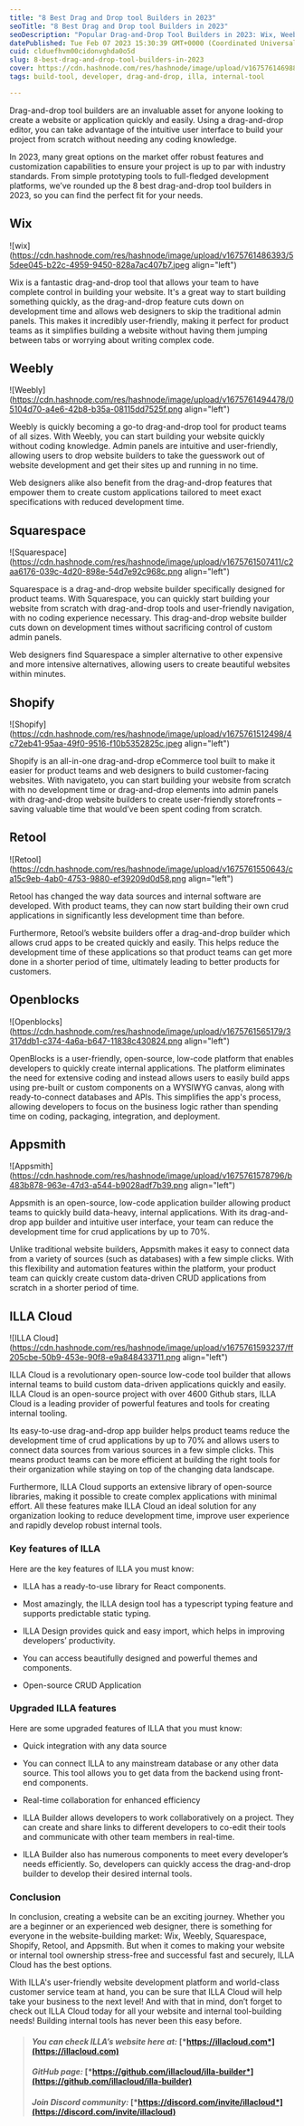 ```yaml
---
title: "8 Best Drag and Drop tool Builders in 2023"
seoTitle: "8 Best Drag and Drop tool Builders in 2023"
seoDescription: "Popular Drag-and-Drop Tool Builders in 2023: Wix, Weebly, Squarespace, Shopify, Retool, Openblocks, and ILLA Cloud"
datePublished: Tue Feb 07 2023 15:30:39 GMT+0000 (Coordinated Universal Time)
cuid: clduefhvm00cidonvghda0o5d
slug: 8-best-drag-and-drop-tool-builders-in-2023
cover: https://cdn.hashnode.com/res/hashnode/image/upload/v1675761469881/022e9fd6-5bf1-4137-801a-0111873179b6.png
tags: build-tool, developer, drag-and-drop, illa, internal-tool

---
```


Drag-and-drop tool builders are an invaluable asset for anyone looking to create a website or application quickly and easily. Using a drag-and-drop editor, you can take advantage of the intuitive user interface to build your project from scratch without needing any coding knowledge.

In 2023, many great options on the market offer robust features and customization capabilities to ensure your project is up to par with industry standards. From simple prototyping tools to full-fledged development platforms, we’ve rounded up the 8 best drag-and-drop tool builders in 2023, so you can find the perfect fit for your needs.

## **Wix**

![wix](https://cdn.hashnode.com/res/hashnode/image/upload/v1675761486393/55dee045-b22c-4959-9450-828a7ac407b7.jpeg align="left")

Wix is a fantastic drag-and-drop tool that allows your team to have complete control in building your website. It's a great way to start building something quickly, as the drag-and-drop feature cuts down on development time and allows web designers to skip the traditional admin panels. This makes it incredibly user-friendly, making it perfect for product teams as it simplifies building a website without having them jumping between tabs or worrying about writing complex code.

## **Weebly**

![Weebly](https://cdn.hashnode.com/res/hashnode/image/upload/v1675761494478/05104d70-a4e6-42b8-b35a-08115dd7525f.png align="left")

Weebly is quickly becoming a go-to drag-and-drop tool for product teams of all sizes. With Weebly, you can start building your website quickly without coding knowledge. Admin panels are intuitive and user-friendly, allowing users to drop website builders to take the guesswork out of website development and get their sites up and running in no time.

Web designers alike also benefit from the drag-and-drop features that empower them to create custom applications tailored to meet exact specifications with reduced development time.

## **Squarespace**

![Squarespace](https://cdn.hashnode.com/res/hashnode/image/upload/v1675761507411/c2aa6176-039c-4d20-898e-54d7e92c968c.png align="left")

Squarespace is a drag-and-drop website builder specifically designed for product teams. With Squarespace, you can quickly start building your website from scratch with drag-and-drop tools and user-friendly navigation, with no coding experience necessary. This drag-and-drop website builder cuts down on development times without sacrificing control of custom admin panels.

Web designers find Squarespace a simpler alternative to other expensive and more intensive alternatives, allowing users to create beautiful websites within minutes.

## **Shopify**

![Shopify](https://cdn.hashnode.com/res/hashnode/image/upload/v1675761512498/4c72eb41-95aa-49f0-9516-f10b5352825c.jpeg align="left")

Shopify is an all-in-one drag-and-drop eCommerce tool built to make it easier for product teams and web designers to build customer-facing websites. With navigateto, you can start building your website from scratch with no development time or drag-and-drop elements into admin panels with drag-and-drop website builders to create user-friendly storefronts – saving valuable time that would’ve been spent coding from scratch.

## **Retool**

![Retool](https://cdn.hashnode.com/res/hashnode/image/upload/v1675761550643/ca15c9eb-4ab0-4753-9880-ef39209d0d58.png align="left")

Retool has changed the way data sources and internal software are developed. With product teams, they can now start building their own crud applications in significantly less development time than before.

Furthermore, Retool’s website builders offer a drag-and-drop builder which allows crud apps to be created quickly and easily. This helps reduce the development time of these applications so that product teams can get more done in a shorter period of time, ultimately leading to better products for customers.

## **Openblocks**

![Openblocks](https://cdn.hashnode.com/res/hashnode/image/upload/v1675761565179/3317ddb1-c374-4a6a-b647-11838c430824.png align="left")

OpenBlocks is a user-friendly, open-source, low-code platform that enables developers to quickly create internal applications. The platform eliminates the need for extensive coding and instead allows users to easily build apps using pre-built or custom components on a WYSIWYG canvas, along with ready-to-connect databases and APIs. This simplifies the app's process, allowing developers to focus on the business logic rather than spending time on coding, packaging, integration, and deployment.

## **Appsmith**

![Appsmith](https://cdn.hashnode.com/res/hashnode/image/upload/v1675761578796/b483b878-963e-47d3-a544-b9028adf7b39.png align="left")

Appsmith is an open-source, low-code application builder allowing product teams to quickly build data-heavy, internal applications. With its drag-and-drop app builder and intuitive user interface, your team can reduce the development time for crud applications by up to 70%.

Unlike traditional website builders, Appsmith makes it easy to connect data from a variety of sources (such as databases) with a few simple clicks. With this flexibility and automation features within the platform, your product team can quickly create custom data-driven CRUD applications from scratch in a shorter period of time.

## **ILLA Cloud**

![ILLA Cloud](https://cdn.hashnode.com/res/hashnode/image/upload/v1675761593237/ff205cbe-50b9-453e-90f8-e9a848433711.png align="left")

ILLA Cloud is a revolutionary open-source low-code tool builder that allows internal teams to build custom data-driven applications quickly and easily. ILLA Cloud is an open-source project with over 4600 Github stars, ILLA Cloud is a leading provider of powerful features and tools for creating internal tooling.

Its easy-to-use drag-and-drop app builder helps product teams reduce the development time of crud applications by up to 70% and allows users to connect data sources from various sources in a few simple clicks. This means product teams can be more efficient at building the right tools for their organization while staying on top of the changing data landscape.

Furthermore, ILLA Cloud supports an extensive library of open-source libraries, making it possible to create complex applications with minimal effort. All these features make ILLA Cloud an ideal solution for any organization looking to reduce development time, improve user experience and rapidly develop robust internal tools.

### Key features of ILLA

Here are the key features of ILLA you must know:

* ILLA has a ready-to-use library for React components.
    
* Most amazingly, the ILLA design tool has a typescript typing feature and supports predictable static typing.
    
* ILLA Design provides quick and easy import, which helps in improving developers’ productivity.
    
* You can access beautifully designed and powerful themes and components.
    
* Open-source CRUD Application
    

### Upgraded ILLA features

Here are some upgraded features of ILLA that you must know:

* Quick integration with any data source
    
* You can connect ILLA to any mainstream database or any other data source. This tool allows you to get data from the backend using front-end components.
    
* Real-time collaboration for enhanced efficiency
    
* ILLA Builder allows developers to work collaboratively on a project. They can create and share links to different developers to co-edit their tools and communicate with other team members in real-time.
    
* ILLA Builder also has numerous components to meet every developer’s needs efficiently. So, developers can quickly access the drag-and-drop builder to develop their desired internal tools.
    

### Conclusion

In conclusion, creating a website can be an exciting journey. Whether you are a beginner or an experienced web designer, there is something for everyone in the website-building market: Wix, Weebly, Squarespace, Shopify, Retool, and Appsmith. But when it comes to making your website or internal tool ownership stress-free and successful fast and securely, ILLA Cloud has the best options.

With ILLA's user-friendly website development platform and world-class customer service team at hand, you can be sure that ILLA Cloud will help take your business to the next level! And with that in mind, don’t forget to check out ILLA Cloud today for all your website and internal tool-building needs! Building internal tools has never been this easy before.

> #### *You can check ILLA’s website here at:* [*https://illacloud.com*](https://illacloud.com)
> 
> #### *GitHub page:* [*https://github.com/illacloud/illa-builder*](https://github.com/illacloud/illa-builder)
> 
> #### *Join Discord community:* [*https://discord.com/invite/illacloud*](https://discord.com/invite/illacloud)